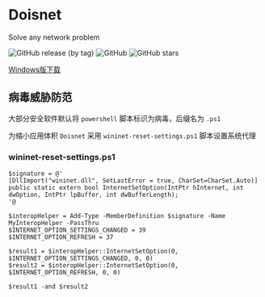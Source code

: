 # Doisnet
Solve any network problem

<img alt="GitHub release (by tag)" src="https://img.shields.io/github/downloads/dodois/Doisnet/v0.0.1/total?style=flat-square">&nbsp;<img alt="GitHub" src="https://img.shields.io/github/license/dodois/Doisnet?style=flat-square">&nbsp;<img alt="GitHub stars" src="https://img.shields.io/github/stars/dodois/Doisnet?style=flat-square">

[Windows版下载](https://hub.fastgit.org/dodois/Doisnet/releases/download/v0.0.1/doisnet-0.0.1.Setup.exe)

## 病毒威胁防范
大部分安全软件默认将 ```powershell``` 脚本标识为病毒，后缀名为 ```.ps1```

为缩小应用体积 ```Doisnet``` 采用 ```wininet-reset-settings.ps1``` 脚本设置系统代理

### wininet-reset-settings.ps1
```
$signature = @'
[DllImport("wininet.dll", SetLastError = true, CharSet=CharSet.Auto)]
public static extern bool InternetSetOption(IntPtr hInternet, int
dwOption, IntPtr lpBuffer, int dwBufferLength);
'@

$interopHelper = Add-Type -MemberDefinition $signature -Name MyInteropHelper -PassThru
$INTERNET_OPTION_SETTINGS_CHANGED = 39
$INTERNET_OPTION_REFRESH = 37

$result1 = $interopHelper::InternetSetOption(0, $INTERNET_OPTION_SETTINGS_CHANGED, 0, 0)
$result2 = $interopHelper::InternetSetOption(0, $INTERNET_OPTION_REFRESH, 0, 0)

$result1 -and $result2
```


